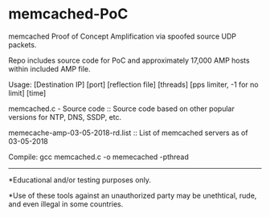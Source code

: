 # memcached-PoC

memcached Proof of Concept Amplification via spoofed source UDP packets. 

Repo includes source code for PoC and approximately 17,000 AMP hosts within included AMP file. 



Usage: [Destination IP] [port] [reflection file] [threads] [pps limiter, -1 for no limit] [time]




memcached.c - Source code :: Source code based on other popular versions for NTP, DNS, SSDP, etc.


memecache-amp-03-05-2018-rd.list :: List of memcached servers as of 03-05-2018

Compile:
gcc memcached.c -o memecached -pthread


----------------------------------------------------------------------------------------


*Educational and/or testing purposes only. 

*Use of these tools against an unauthorized party may be unethtical, rude, and even illegal in some countries.  

